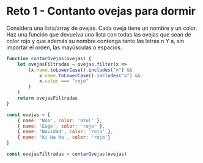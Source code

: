 # Reto 1 - Contanto ovejas para dormir

Considera una lista/array de ovejas. 
Cada oveja tiene un nombre y un color. 
Haz una función que devuelva una lista con todas las ovejas que sean de color rojo 
y que además su nombre contenga tanto las letras n Y a, 
sin importar el orden, las mayúsculas o espacios.

```jsx harmony
function contarOvejas(ovejas) {
    let ovejasFiltradas = ovejas.filter(x =>
        (x.name.toLowerCase().includes("n") &&
            x.name.toLowerCase().includes("a") &&
            x.color === "rojo"
        )
    )
    return ovejasFiltradas
}

const ovejas = [
    { name: 'Noa', color: 'azul' },
    { name: 'Euge', color: 'rojo' },
    { name: 'Navidad', color: 'rojo' },
    { name: 'Ki Na Ma', color: 'rojo'}
]

const ovejasFiltradas = contarOvejas(ovejas)
```